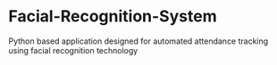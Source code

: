 # Facial-Recognition-System
Python based application designed for automated attendance tracking using facial recognition technology
